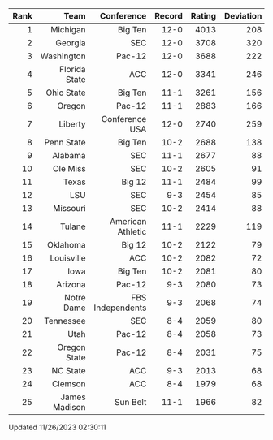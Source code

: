 | Rank  | Team                 | Conference           | Record   | Rating | Deviation |
| ---:  | ---:                 | ---:                 | ---:     | ---:   | ---:      |
| 1     | Michigan             | Big Ten              | 12-0     | 4013   | 208       |
| 2     | Georgia              | SEC                  | 12-0     | 3708   | 320       |
| 3     | Washington           | Pac-12               | 12-0     | 3688   | 222       |
| 4     | Florida State        | ACC                  | 12-0     | 3341   | 246       |
| 5     | Ohio State           | Big Ten              | 11-1     | 3261   | 156       |
| 6     | Oregon               | Pac-12               | 11-1     | 2883   | 166       |
| 7     | Liberty              | Conference USA       | 12-0     | 2740   | 259       |
| 8     | Penn State           | Big Ten              | 10-2     | 2688   | 138       |
| 9     | Alabama              | SEC                  | 11-1     | 2677   | 88        |
| 10    | Ole Miss             | SEC                  | 10-2     | 2605   | 91        |
| 11    | Texas                | Big 12               | 11-1     | 2484   | 99        |
| 12    | LSU                  | SEC                  | 9-3      | 2454   | 85        |
| 13    | Missouri             | SEC                  | 10-2     | 2414   | 88        |
| 14    | Tulane               | American Athletic    | 11-1     | 2229   | 119       |
| 15    | Oklahoma             | Big 12               | 10-2     | 2122   | 79        |
| 16    | Louisville           | ACC                  | 10-2     | 2082   | 72        |
| 17    | Iowa                 | Big Ten              | 10-2     | 2081   | 80        |
| 18    | Arizona              | Pac-12               | 9-3      | 2080   | 73        |
| 19    | Notre Dame           | FBS Independents     | 9-3      | 2068   | 74        |
| 20    | Tennessee            | SEC                  | 8-4      | 2059   | 80        |
| 21    | Utah                 | Pac-12               | 8-4      | 2058   | 73        |
| 22    | Oregon State         | Pac-12               | 8-4      | 2031   | 75        |
| 23    | NC State             | ACC                  | 9-3      | 2013   | 68        |
| 24    | Clemson              | ACC                  | 8-4      | 1979   | 68        |
| 25    | James Madison        | Sun Belt             | 11-1     | 1966   | 82        |

Updated 11/26/2023 02:30:11
